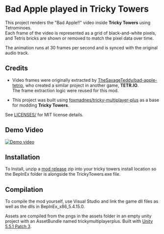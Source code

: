 # Bad Apple played in Tricky Towers

This project renders the "Bad Apple!!" video inside **Tricky Towers** using Tetrominoes.  
Each frame of the video is represented as a grid of black-and-white pixels, and Tetris bricks are shown or removed to match the pixel data over time.

The animation runs at 30 frames per second and is synced with the original audio track.

## Credits

- Video frames were originally extracted by [TheSavageTeddy/bad-apple-tetrio](https://github.com/TheSavageTeddy/bad-apple-tetrio), who created a similar project in another game, **TETR.IO**.  
  The frame extraction logic were reused for this mod.

- This project was built using [foxmadnes/tricky-multiplayer-plus](https://github.com/foxmadnes/tricky-multiplayer-plus) as a base for modding **Tricky Towers**.

See [LICENSES/](`LICENSES/`) for MIT license details.

## Demo Video

[![Demo video](https://img.youtube.com/vi/BvXCpEuPhxQ/maxresdefault.jpg)](https://youtu.be/BvXCpEuPhxQ?feature=shared&t=46)

## Installation
To Install, unzip a [mod release](https://github.com/Veggissss/BadAppleTrickyTowers/releases) zip into your tricky towers install location so the BepInEx folder is alongside the TrickyTowers.exe file.

## Compilation
To compile the mod yourself, use Visual Studio and link the game dll files as well as the dlls in BepInEx_x86_5.4.15.0.

Assets are compiled from the pngs in the assets folder in an empty unity project with an AssetBundle named trickymultiplayerplus. Built with [Unity 5.5.1 Patch 3](https://unity.com/releases/editor/patch-releases/5.5.1p3).
